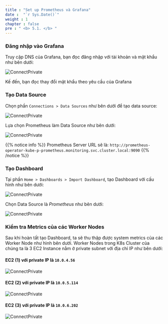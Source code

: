 ```yaml
---
title : "Set up Prometheus và Grafana"
date :  "`r Sys.Date()`" 
weight : 1 
chapter : false
pre : " <b> 5.1. </b> "
---
```


### Đăng nhập vào Grafana

Truy cập DNS của Grafana, bạn đọc đăng nhập với tài khoản và mật khẩu như bên dưới:

![ConnectPrivate](/FCJ2024-Workshop2/images/5-finish-monitoring/5.1-prome-grafana/pro_gra_0.png)

Kế đến, bạn đọc thay đổi mật khẩu theo yêu cầu của Grafana

### Tạo Data Source

Chọn phần `Connections > Data Sources` như bên dưới để tạo data source:

![ConnectPrivate](/FCJ2024-Workshop2/images/5-finish-monitoring/5.1-prome-grafana/pro_gra_1.png)

Lựa chọn Prometheus làm Data Source như bên dưới:

![ConnectPrivate](/FCJ2024-Workshop2/images/5-finish-monitoring/5.1-prome-grafana/pro_gra_2.png)

{{% notice info %}}
Prometheus Server URL sẽ là: `http://prometheus-operator-kube-p-prometheus.monitoring.svc.cluster.local:9090`
{{% /notice %}}

### Tạo Dashboard

Tại phần `Home > Dashboards > Import Dashboard`, tạo Dashboard với cấu hình như bên dưới:

![ConnectPrivate](/FCJ2024-Workshop2/images/5-finish-monitoring/5.1-prome-grafana/pro_gra_3.png)

Chọn Data Source là *Prometheus* như bên dưới:

![ConnectPrivate](/FCJ2024-Workshop2/images/5-finish-monitoring/5.1-prome-grafana/pro_gra_4.png)

### Kiểm tra Metrics của các Worker Nodes

Sau khi hoàn tất tạo Dashboard, ta sẽ thu thập được system metrics của các Worker Node như hình bên dưới. Worker Nodes trong K8s Cluster của chúng ta là 3 EC2 Instance nằm ở private subnet với địa chỉ IP như bên dưới:

#### EC2 (1) với private IP là `10.0.4.56`

![ConnectPrivate](/FCJ2024-Workshop2/images/5-finish-monitoring/5.1-prome-grafana/pro_gra_5.png)
#### EC2 (2) với private IP là `10.0.5.114`

![ConnectPrivate](/FCJ2024-Workshop2/images/5-finish-monitoring/5.1-prome-grafana/pro_gra_6.png)
#### EC2 (3) với private IP là `10.0.6.202`
![ConnectPrivate](/FCJ2024-Workshop2/images/5-finish-monitoring/5.1-prome-grafana/pro_gra_7.png)